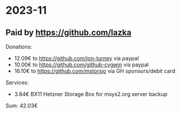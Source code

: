 # 2023-11

## Paid by https://github.com/lazka

Donations:

* 12.09€ to https://github.com/jon-turney via paypal
* 10.00€ to https://github.com/github-cygwin via paypal
* 16.10€ to https://github.com/mstorsjo via GH sponsors/debit card

Services:

* 3.84€ BX11 Hetzner Storage Box for msys2.org server backup

Sum: 42.03€

